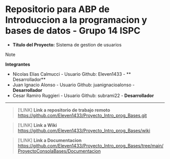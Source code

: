 # Repositorio para ABP de Introduccion a la programacion y bases de datos - Grupo 14 ISPC

- **Título del Proyecto:** Sistema de gestion de usuarios 

> [!NOTE]
> **Integrantes**

- Nicolas Elias Calmucci - Usuario Github: Eleven1433 - ** Desarrollador**
- Juan Ignacio Alonso    - Usuario Github: juanignacioalonso - **Desarrollador**
- Cesar Ramiro Ruggieri - Usuario Github: subrami22 - **Desarrollador**
---

> [!LINK]
> **Link a repositorio de trabajo remoto**  
https://github.com/Eleven1433/Proyecto_Intro_prog_Bases.git

> [!LINK]
> **Link a Wiki**  
https://github.com/Eleven1433/Proyecto_Intro_prog_Bases/wiki

> [!LINK]
> **Link a Documentacion**  
https://github.com/Eleven1433/Proyecto_Intro_prog_Bases/tree/main/ProyectoConsolaBases/Documentacion
